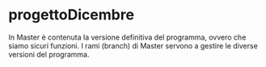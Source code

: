 # progettoDicembre
In Master è contenuta la versione definitiva del programma, ovvero che siamo sicuri funzioni.
I rami (branch) di Master servono a gestire le diverse versioni del programma.
